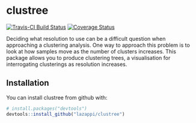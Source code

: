 # clustree

[![Travis-CI Build Status](https://travis-ci.org/lazappi/clustree.svg?branch=master)](https://travis-ci.org/lazappi/clustree)
[![Coverage Status](https://img.shields.io/codecov/c/github/lazappi/clustree/master.svg)](https://codecov.io/github/lazappi/clustree?branch=master)

Deciding what resolution to use can be a difficult question when approaching a
clustering analysis. One way to approach this problem is to look at how samples
move as the number of clusters increases. This package allows you to produce
clustering trees, a visualisation for interrogating
clusterings as resolution increases.

## Installation

You can install clustree from github with:

``` r
# install.packages("devtools")
devtools::install_github("lazappi/clustree")
```
